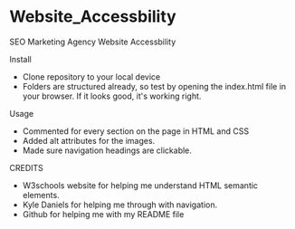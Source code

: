 # Website_Accessbility
SEO Marketing Agency Website Accessbility

Install
* Clone repository to your local device
* Folders are structured already, so test by opening the index.html file in your browser. If it looks good, it's working right.

Usage
* Commented for every section on the page in HTML and CSS
* Added alt attributes for the images.
* Made sure navigation headings are clickable.

CREDITS
* W3schools website for helping me understand HTML semantic elements.
* Kyle Daniels for helping me through with navigation.
* Github for helping me with my README file



